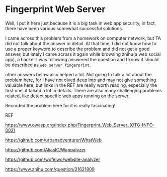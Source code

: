 # Fingerprint Web Server 

Well, I put it here just because it is a big task in web app security, in fact, there have been various somewhat successful solutions. 

I came across this problem from a homework on computer network, but TA did not talk about the answer in detail. At that time, I did not know how to use a proper keyword to describe the problem and did not get a good answer, but lately I came across it again while browsing zhihu(a web social app), a hacker I was following answered the question and I know it should be described as ```web server fingerprint```.

other answers below also helped a lot. Not going to talk a lot about the problem here, for I have not dived deep into and may not give something valuable here, but links in the REF are really worth reading, especially the first one, it talked a lot in details. There are also many challenging problems related, like detect specific web apps running on the server. 

Recorded the problem here for it is really fascinating! 

REF

https://www.owasp.org/index.php/Fingerprint_Web_Server_(OTG-INFO-002)

https://github.com/urbanadventurer/WhatWeb

https://github.com/AliasIO/Wappalyzer

https://github.com/wofeiwo/website-analyzer

https://www.zhihu.com/question/21621809

